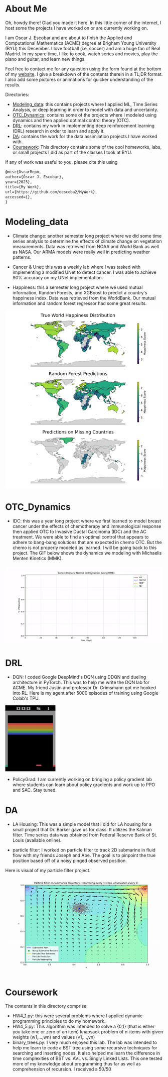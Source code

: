 # About Me
Oh, howdy there! 
Glad you made it here.
In this little corner of the internet, I host some the projects I have worked on or are currently working on.

I am Oscar J. Escobar and are about to finish the Applied and Computational Mathematics (ACME) degree at Brigham Young University (BYU) this December.
I love football (i.e. soccer) and am a huge fan of Real Madrid.
In my spare time, I like to cook, watch series and movies, play the piano and guitar, and learn new things.

Feel free to contact me for any question using the form found at the bottom of my [website](https://oescoba2.github.io.).
I give a breakdown of the contents therein in a TL;DR format.
I also add some pictures or animations for quicker understanding of the results.

Directories:
* [Modeling_data](#modeling_data): this contains projects where I applied ML, Time Series Analysis, or deep learning in order to model with data and uncertainty.
* [OTC_Dynamics](#otc_dynamics): contains some of the projects where I modeled using dynamics and then applied optimal control theory (OTC).
* [DRL](#drl): contains my work in implementing deep reinforcement learning (DRL) research in order to learn and apply it.
* [DA](#da): contains the work for the data assimilation projects I have worked with.
* [Coursework](#coursework): This directory contains some of the cool homeworks, labs, or small projects I did as part of the classes I took at BYU.

If any of work was useful to you, please cite this using
```
@misc{OscarRepo,
author={Óscar J. Escobar},
year={2025},
title={My Work},
url={https://github.com/oescoba2/MyWork},
accessed={},
}
```


# Modeling_data 
* Climate change: another semester long project where we did some time series analysis to determine the effects of climate change on vegetation measurements.
Data was retrieved from NOAA and World Bank as well as NASA.
Our ARMA models were really well in predicting weather patterns.

* Cancer & Unet: this was a weekly lab where I was tasked with implementing a modified UNet to detect cancer.
I was able to achieve 90% accuracy on my UNet implementation.

* Happiness: this a semester long project where we used mutual information, Random Forests, and XGBoost to predict a country's happiness index.
Data was retrieved from the WorldBank.
Our mutual information and random forest regressor had some great results.

![happiness](./Modeling_Data/happiness.jpg)

# OTC_Dynamics

* IDC: this was a year long project where we first learned to model breast cancer under the effects of chemotherapy and immunological response then applied OTC to Invasive Ductal Carcinoma (IDC) and the AC treatment. 
We were able to find an optimal control that appears to adhere to bang-bang solutions that are expected in chemo OTC.
But the chemo is not properly modeled as learned.
I will be going back to this project.
The GIF below shows the dynamics we modeling with Michaelis Menten Kinetics (MMK).

![idc](./OTC_Dynamics/system_dynamics.gif)

# DRL

* DQN: I coded Google DeepMind's DQN using DDQN and dueling architecture in PyTorch.
This was to help me write the DQN lab for ACME.
My friend Justin and professor Dr. Grimsmann got me hooked into RL.
Here is my agent after 5000 episodes of training using Google Colab's TPU.

![dqn](DRL/DQN/breakout_dqn.gif)

* PolicyGrad: I am currently working on bringing a policy gradient lab where students can learn about policy gradients and work up to PPO and SAC.
Stay tuned.

# DA
* LA Housing: This was a simple model that I did for LA housing for a small project that Dr. Barker gave us for class. 
It utilizes the Kalman filter.
Time series data was obtained from Federal Reserve Bank of St. Louis (available online).

* particle filter: I worked on particle filter to track 2D submarine in fluid flow with my friends Joseph and Abe.
The goal is to pinpoint the true position based off of a noisy pinged observed position.

Here is visual of my particle filter project.
![particles](DA/particle_filter.gif)


# Coursework
The contents in this directory comprise:

* HW4_1.py: this were several problems where I applied dynamic programming principles to do my homework.
* HW4_5.py: This algorithm was intended to solve a {0,1} (that is either you take one or zero of an item) knapsack problem of n-items with given weights (w1,...,wn) and values (v1,...,vn)
* binary_trees.py: I very much enjoyed this lab. The lab was intended to help me learn to code a BST tree using some recursive techniques for searching and inserting nodes. It also helped me learn the difference in time complexities of BST vs. AVL vs. Singly Linked Lists. This one tested more of my knowledge about programming thus far as well as comprehension of recursion. I received a 50/50
